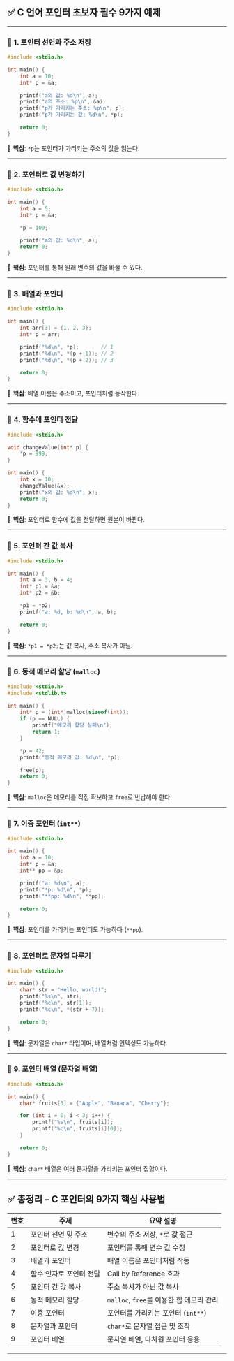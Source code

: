 ## ✅ C 언어 포인터 초보자 필수 9가지 예제

---

### 🔹 1. 포인터 선언과 주소 저장

```c
#include <stdio.h>

int main() {
    int a = 10;
    int* p = &a;

    printf("a의 값: %d\n", a);
    printf("a의 주소: %p\n", &a);
    printf("p가 가리키는 주소: %p\n", p);
    printf("p가 가리키는 값: %d\n", *p);

    return 0;
}
```

📌 **핵심**: `*p`는 포인터가 가리키는 주소의 값을 읽는다.

---

### 🔹 2. 포인터로 값 변경하기

```c
#include <stdio.h>

int main() {
    int a = 5;
    int* p = &a;

    *p = 100;

    printf("a의 값: %d\n", a);
    return 0;
}
```

📌 **핵심**: 포인터를 통해 원래 변수의 값을 바꿀 수 있다.

---

### 🔹 3. 배열과 포인터

```c
#include <stdio.h>

int main() {
    int arr[3] = {1, 2, 3};
    int* p = arr;

    printf("%d\n", *p);       // 1
    printf("%d\n", *(p + 1)); // 2
    printf("%d\n", *(p + 2)); // 3

    return 0;
}
```

📌 **핵심**: 배열 이름은 주소이고, 포인터처럼 동작한다.

---

### 🔹 4. 함수에 포인터 전달

```c
#include <stdio.h>

void changeValue(int* p) {
    *p = 999;
}

int main() {
    int x = 10;
    changeValue(&x);
    printf("x의 값: %d\n", x);
    return 0;
}
```

📌 **핵심**: 포인터로 함수에 값을 전달하면 원본이 바뀐다.

---

### 🔹 5. 포인터 간 값 복사

```c
#include <stdio.h>

int main() {
    int a = 3, b = 4;
    int* p1 = &a;
    int* p2 = &b;

    *p1 = *p2;
    printf("a: %d, b: %d\n", a, b);

    return 0;
}
```

📌 **핵심**: `*p1 = *p2;`는 값 복사, 주소 복사가 아님.

---

### 🔹 6. 동적 메모리 할당 (`malloc`)

```c
#include <stdio.h>
#include <stdlib.h>

int main() {
    int* p = (int*)malloc(sizeof(int));
    if (p == NULL) {
        printf("메모리 할당 실패\n");
        return 1;
    }

    *p = 42;
    printf("동적 메모리 값: %d\n", *p);

    free(p);
    return 0;
}
```

📌 **핵심**: `malloc`은 메모리를 직접 확보하고 `free`로 반납해야 한다.

---

### 🔹 7. 이중 포인터 (`int**`)

```c
#include <stdio.h>

int main() {
    int a = 10;
    int* p = &a;
    int** pp = &p;

    printf("a: %d\n", a);
    printf("*p: %d\n", *p);
    printf("**pp: %d\n", **pp);

    return 0;
}
```

📌 **핵심**: 포인터를 가리키는 포인터도 가능하다 (`**pp`).

---

### 🔹 8. 포인터로 문자열 다루기

```c
#include <stdio.h>

int main() {
    char* str = "Hello, world!";
    printf("%s\n", str);
    printf("%c\n", str[1]);
    printf("%c\n", *(str + 7));

    return 0;
}
```

📌 **핵심**: 문자열은 `char*` 타입이며, 배열처럼 인덱싱도 가능하다.

---

### 🔹 9. 포인터 배열 (문자열 배열)

```c
#include <stdio.h>

int main() {
    char* fruits[3] = {"Apple", "Banana", "Cherry"};

    for (int i = 0; i < 3; i++) {
        printf("%s\n", fruits[i]);
        printf("%c\n", fruits[i][0]);
    }

    return 0;
}
```

📌 **핵심**: `char*` 배열은 여러 문자열을 가리키는 포인터 집합이다.

---

## ✅ 총정리 – C 포인터의 9가지 핵심 사용법

| 번호 | 주제                    | 요약 설명                                 |
|------|-------------------------|--------------------------------------------|
| 1    | 포인터 선언 및 주소     | 변수의 주소 저장, `*`로 값 접근            |
| 2    | 포인터로 값 변경        | 포인터를 통해 변수 값 수정                |
| 3    | 배열과 포인터           | 배열 이름은 포인터처럼 작동                |
| 4    | 함수 인자로 포인터 전달 | Call by Reference 효과                     |
| 5    | 포인터 간 값 복사       | 주소 복사가 아닌 값 복사                  |
| 6    | 동적 메모리 할당        | `malloc`, `free`를 이용한 힙 메모리 관리   |
| 7    | 이중 포인터             | 포인터를 가리키는 포인터 (`int**`)        |
| 8    | 문자열과 포인터         | `char*`로 문자열 접근 및 조작             |
| 9    | 포인터 배열             | 문자열 배열, 다차원 포인터 응용           |

---
